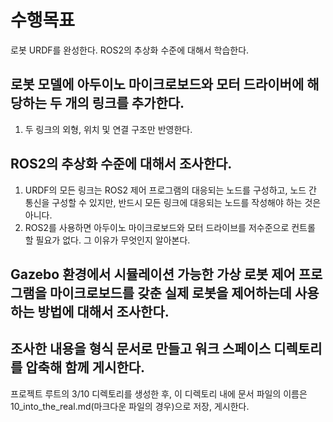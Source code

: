 # 수행목표
로봇 URDF를 완성한다.
ROS2의 추상화 수준에 대해서 학습한다.

## 로봇 모델에 아두이노 마이크로보드와 모터 드라이버에 해당하는 두 개의 링크를 추가한다.
1. 두 링크의 외형, 위치 및 연결 구조만 반영한다.

## ROS2의 추상화 수준에 대해서 조사한다.
1. URDF의 모든 링크는 ROS2 제어 프로그램의 대응되는 노드를 구성하고, 노드 간 통신을 구성할 수 있지만, 반드시 모든 링크에 대응되는 노드를 작성해야 하는 것은 아니다.
2. ROS2를 사용하면 아두이노 마이크로보드와 모터 드라이브를 저수준으로 컨트롤 할 필요가 없다. 그 이유가 무엇인지 알아본다.

## Gazebo 환경에서 시뮬레이션 가능한 가상 로봇 제어 프로그램을 마이크로보드를 갖춘 실제 로봇을 제어하는데 사용하는 방법에 대해서 조사한다.

## 조사한 내용을 형식 문서로 만들고 워크 스페이스 디렉토리를 압축해 함께 게시한다.
프로젝트 루트의 3/10 디렉토리를 생성한 후, 이 디렉토리 내에 문서 파일의 이름은 10_into_the_real.md(마크다운 파일의 경우)으로 저장, 게시한다.